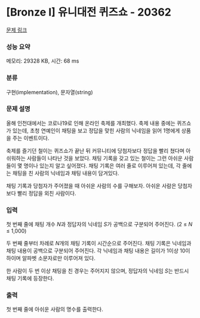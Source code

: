 # [Bronze I] 유니대전 퀴즈쇼 - 20362 

[문제 링크](https://www.acmicpc.net/problem/20362) 

### 성능 요약

메모리: 29328 KB, 시간: 68 ms

### 분류

구현(implementation), 문자열(string)

### 문제 설명

<p>올해 인천대에서는 코로나19로 인해 온라인 축제를 개최했다. 축제 내용 중에는 퀴즈쇼가 있는데, 초청 연예인이 채팅을 보고 정답을 맞힌 사람의 닉네임을 읽어 1명에게 상품을 주는 이벤트이다.</p>

<p>축제를 즐기던 철이는 퀴즈쇼가 끝난 뒤 커뮤니티에 당첨자보다 정답을 빨리 쳤다며 아쉬워하는 사람들이 나타난 것을 보았다. 채팅 기록을 갖고 있는 철이는 그런 아쉬운 사람들이 몇 명이나 있는지 알고 싶어졌다. 채팅 기록은 여러 줄로 이루어져 있는데, 각 줄에는 채팅을 친 사람의 닉네임과 채팅 내용이 담겨있다.</p>

<p>채팅 기록과 당첨자가 주어졌을 때 아쉬운 사람의 수를 구해보자. 아쉬운 사람은 당첨자보다 빨리 정답을 외친 사람이다.</p>

### 입력 

 <p>첫 번째 줄에 채팅 개수 <em>N</em>과 정답자의 닉네임 <em>S</em>가 공백으로 구분되어 주어진다. (2 ≤ <em>N</em> ≤ 1,000)</p>

<p>두 번째 줄부터 차례로 <em>N</em>개의 채팅 기록이 시간순으로 주어진다. 채팅 기록은 닉네임과 채팅 내용이 공백으로 구분되어 주어진다. 각 닉네임과 채팅 내용은 길이가 1이상 10이하이며 알파벳 소문자로만 이루어져 있다.</p>

<p>한 사람이 두 번 이상 채팅을 친 경우는 주어지지 않으며, 정답자의 닉네임 <em>S</em>는 반드시 채팅 기록에 등장한다.</p>

### 출력 

 <p>첫 번째 줄에 아쉬운 사람의 명수를 출력한다.</p>

